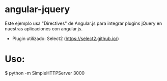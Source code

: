 # angular-jquery

Este ejemplo usa "Directives" de Angular.js para integrar plugins jQuery en nuestras aplicaciones con angular.js. 

* Plugin utilizado: Select2 (https://select2.github.io/)

# Uso:

  $ python -m SimpleHTTPServer 3000
